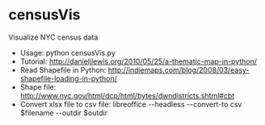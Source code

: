 censusVis
=========

Visualize NYC census data

* Usage: python censusVis.py
* Tutorial: http://danieljlewis.org/2010/05/25/a-thematic-map-in-python/
* Read Shapefile in Python: http://indiemaps.com/blog/2008/03/easy-shapefile-loading-in-python/
* Shape file: http://www.nyc.gov/html/dcp/html/bytes/dwndistricts.shtml#cbt
* Convert xlsx file to csv file: libreoffice --headless --convert-to csv $filename --outdir $outdir
